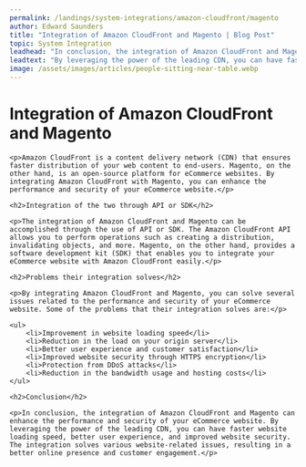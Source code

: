 ```yaml
---
permalink: /landings/system-integrations/amazon-cloudfront/magento
author: Edward Saunders
title: "Integration of Amazon CloudFront and Magento | Blog Post"
topic: System Integration
leadhead: "In conclusion, the integration of Amazon CloudFront and Magento can enhance the performance and security of your eCommerce website"
leadtext: "By leveraging the power of the leading CDN, you can have faster website loading speed, better user experience, and improved website security. The integration solves various website-related issues, resulting in a better online presence and customer engagement."
image: /assets/images/articles/people-sitting-near-table.webp
---
```

<div class="arttext">	<h1>Integration of Amazon CloudFront and Magento</h1>

	<p>Amazon CloudFront is a content delivery network (CDN) that ensures faster distribution of your web content to end-users. Magento, on the other hand, is an open-source platform for eCommerce websites. By integrating Amazon CloudFront with Magento, you can enhance the performance and security of your eCommerce website.</p>

	<h2>Integration of the two through API or SDK</h2>

	<p>The integration of Amazon CloudFront and Magento can be accomplished through the use of API or SDK. The Amazon CloudFront API allows you to perform operations such as creating a distribution, invalidating objects, and more. Magento, on the other hand, provides a software development kit (SDK) that enables you to integrate your eCommerce website with Amazon CloudFront easily.</p>

	<h2>Problems their integration solves</h2>

	<p>By integrating Amazon CloudFront and Magento, you can solve several issues related to the performance and security of your eCommerce website. Some of the problems that their integration solves are:</p>

	<ul>
		<li>Improvement in website loading speed</li>
		<li>Reduction in the load on your origin server</li>
		<li>Better user experience and customer satisfaction</li>
		<li>Improved website security through HTTPS encryption</li>
		<li>Protection from DDoS attacks</li>
		<li>Reduction in the bandwidth usage and hosting costs</li>
	</ul>

	<h2>Conclusion</h2>

	<p>In conclusion, the integration of Amazon CloudFront and Magento can enhance the performance and security of your eCommerce website. By leveraging the power of the leading CDN, you can have faster website loading speed, better user experience, and improved website security. The integration solves various website-related issues, resulting in a better online presence and customer engagement.</p> 

</div>